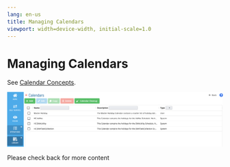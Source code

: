 ```yaml
---
lang: en-us
title: Managing Calendars
viewport: width=device-width, initial-scale=1.0
---
```


# Managing Calendars

See [Calendar Concepts](../../../objects/calendars.md).

![Managing Calendars](../../../Resources/Images/SM/Library/ManagingLibrary/ManagingCalendars.png  "Threshold Grid")

Please check back for more content